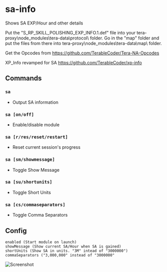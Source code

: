 # sa-info
Shows SA EXP/Hour and other details

Put the "S_RP_SKILL_POLISHING_EXP_INFO.1.def" file into your tera-proxy\node_modules\tera-data\protocol\ folder.
Go in the "map" folder and put the files from there into tera-proxy\node_modules\tera-data\map\ folder.

Get the Opcodes from https://github.com/TerableCoder/Tera-NA-Opcodes

XP_Info revamped for SA https://github.com/TerableCoder/xp-info

## Commands
### `sa`
- Output SA information
### `sa [on/off]`
- Enable/disable module
### `sa [r/res/reset/restart]`
- Reset current session's progress
### `sa [sm/showmessage]`
- Toggle Show Message
### `sa [su/shortunits]`
- Toggle Short Units
### `sa [cs/commaseparators]`
- Toggle Comma Separators

## Config
```
enabled (Start module on launch)
showMessage (Show current SA/Hour when SA is gained)
shortUnits (Show SA in units. "3M" intead of "3000000")
commaSeparators ("3,000,000" instead of "3000000"
```

![Screenshot](https://i.imgur.com/iGIiexL.png)
